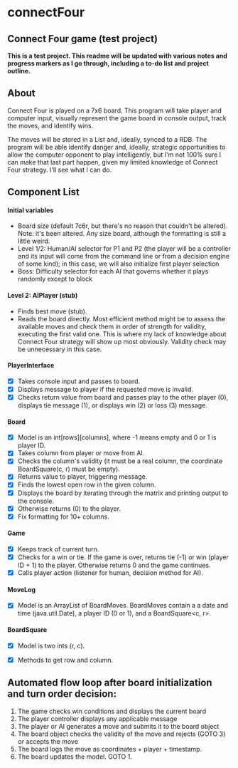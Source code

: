 # connectFour
## Connect Four game (test project)

**This is a test project. This readme will be updated with various notes and progress markers as I go through, including a to-do list and project outline.**

## About
Connect Four is played on a 7x6 board. This program will take player and computer input, visually represent the game board in console output, track the moves, and identify wins.

The moves will be stored in a List and, ideally, synced to a RDB. The program will be able identify danger and, ideally, strategic opportunities to allow the computer opponent to play intelligently, but I'm not 100% sure I can make that last part happen, given my limited knowledge of Connect Four strategy. I'll see what I can do.

## Component List

#### Initial variables
- Board size (default 7c6r, but there's no reason that couldn't be altered). Note: it's been altered. Any size board, although the formatting is still a little weird.
- Level 1/2: Human/AI selector for P1 and P2 (the player will be a controller and its input will come from the command line or from a decision engine of some kind); in this case, we will also initialize first player selection
- Boss: Difficulty selector for each AI that governs whether it plays randomly except to block
	
#### Level 2: AIPlayer (stub)
- Finds best move (stub).
- Reads the board directly. Most efficient method might be to assess the available moves and check them in order of strength for validity, executing the first valid one. This is where my lack of knowledge about Connect Four strategy will show up most obviously. Validity check may be unnecessary in this case.

#### PlayerInterface
- [X] Takes console input and passes to board.
- [X] Displays message to player if the requested move is invalid.
- [X] Checks return value from board and passes play to the other player (0), displays tie message (1), or displays win (2) or loss (3) message.

#### Board
- [X] Model is an int\[rows\]\[columns\], where -1 means empty and 0 or 1 is player ID.
- [X] Takes column from player or move from AI.
- [X] Checks the column's validity (it must be a real column, the coordinate BoardSquare(c, r) must be empty).
- [X] Returns value to player, triggering message.
- [X] Finds the lowest open row in the given column.
- [X] Displays the board by iterating through the matrix and printing output to the console.
- [X] Otherwise returns (0) to the player.
- [X] Fix formatting for 10+ columns.

#### Game
- [X] Keeps track of current turn.
- [X] Checks for a win or tie. If the game is over, returns tie (-1) or win (player ID + 1) to the player. Otherwise returns 0 and the game continues.
- [X] Calls player action (listener for human, decision method for AI).

#### MoveLog
- [X] Model is an ArrayList of BoardMoves. BoardMoves contain a a date and time (java.util.Date), a player ID (0 or 1), and a BoardSquare<c, r>.

#### BoardSquare
- [X] Model is two ints (r, c).
- [X] Methods to get row and column.



## Automated flow loop after board initialization and turn order decision:
1. The game checks win conditions and displays the current board
2. The player controller displays any applicable message
3. The player or AI generates a move and submits it to the board object
4. The board object checks the validity of the move and rejects (GOTO 3) or accepts the move
5. The board logs the move as coordinates + player + timestamp.
6. The board updates the model. GOTO 1.